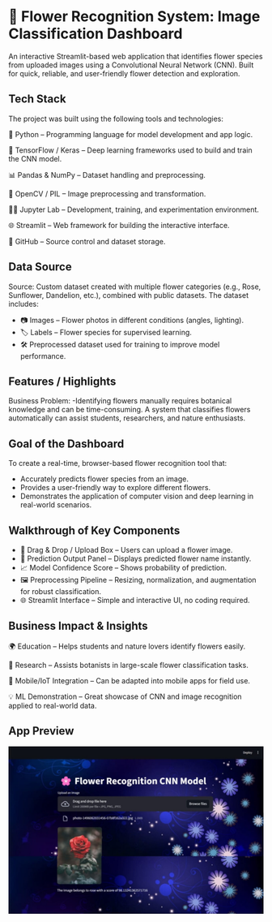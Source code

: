 # 🌸 Flower Recognition System: Image Classification Dashboard
An interactive Streamlit-based web application that identifies flower species from uploaded images using a Convolutional Neural Network (CNN). Built for quick, reliable, and user-friendly flower detection and exploration.

## Tech Stack
The project was built using the following tools and technologies:

🐍 Python – Programming language for model development and app logic.

🤖 TensorFlow / Keras – Deep learning frameworks used to build and train the CNN model.

📊 Pandas & NumPy – Dataset handling and preprocessing.

🎨 OpenCV / PIL – Image preprocessing and transformation.

🧑‍💻 Jupyter Lab – Development, training, and experimentation environment.

🌐 Streamlit – Web framework for building the interactive interface.

📂 GitHub – Source control and dataset storage.

## Data Source
Source: Custom dataset created with multiple flower categories (e.g., Rose, Sunflower, Dandelion, etc.), combined with public datasets.
The dataset includes:

* 📷 Images – Flower photos in different conditions (angles, lighting).
* 🏷 Labels – Flower species for supervised learning.
* 🛠 Preprocessed dataset used for training to improve model performance.

## Features / Highlights
Business Problem:
-Identifying flowers manually requires botanical knowledge and can be time-consuming. A system that classifies flowers automatically can assist students, researchers, and nature enthusiasts.

## Goal of the Dashboard
To create a real-time, browser-based flower recognition tool that:
- Accurately predicts flower species from an image.
- Provides a user-friendly way to explore different flowers.
- Demonstrates the application of computer vision and deep learning in real-world scenarios.

## Walkthrough of Key Components

- 📂 Drag & Drop / Upload Box – Users can upload a flower image.
- 🎯 Prediction Output Panel – Displays predicted flower name instantly.
- 📈 Model Confidence Score – Shows probability of prediction.
- 🖼 Preprocessing Pipeline – Resizing, normalization, and augmentation for robust classification.
- 🌐 Streamlit Interface – Simple and interactive UI, no coding required.

## Business Impact & Insights
🌍 Education – Helps students and nature lovers identify flowers easily.

🧪 Research – Assists botanists in large-scale flower classification tasks.

📱 Mobile/IoT Integration – Can be adapted into mobile apps for field use.

💡 ML Demonstration – Great showcase of CNN and image recognition applied to real-world data.

## App Preview
![App Preview](https://github.com/souravjha127/Flower-Recognition-System/blob/main/Flower_recog_system.jpg)
